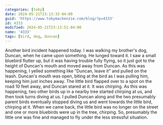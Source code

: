 ```yaml
---
categories: [toby]
date: 2024-05-21T23:13:33-04:00
guid: 'https://www.tobymackenzie.com/blog/?p=4333'
id: 4333
modified: 2024-05-21T23:13:51-04:00
name: '4333'
tags: [bird, dog, duncan]
---
```


Another bird incident happened today.  I was walking my brother's dog, Duncan, when he came upon something.  He lunged toward it.  I saw a small bluebird flutter up, but it was having trouble fully flying, so it just got to the height of Duncan's mouth and moved away from Duncan.  As this was happening, I yelled something like "Duncan, leave it" and pulled on the leash.  Duncan's mouth was open, biting at the bird as I was pulling him, keeping him just inches away.  The little bird flapped over to a spot on the road 10 feet away, and Duncan stared at it.  It was chirping.  As this was happening, two other birds up in a nearby tree started chirping at us, and then took turns diving at us.  I pulled Duncan along and the two presumably parent birds eventually stopped diving us and went towards the little bird, chirping at it.  When we came back, the little bird was no longer on the street and one or more bluebirds were up in the tree, chirping.  So, presumably the little one was fine and managed to fly under the less stressful situation.
